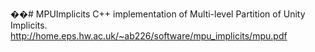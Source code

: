 ��#   M P U I m p l i c i t s  
 C++ implementation of Multi-level Partition of Unity Implicits.
http://home.eps.hw.ac.uk/~ab226/software/mpu_implicits/mpu.pdf

